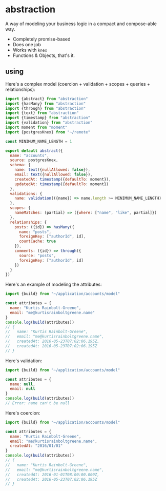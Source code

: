 # abstraction

A way of modeling your business logic in a compact and compose-able way.

  - Completely promise-based
  - Does one job
  - Works with `knex`
  - Functions & Objects, that's it.


## using

Here's a complex model (coercion + validation + scopes + queries + relationships):

``` javascript
import {abstract} from "abstraction"
import {hasMany} from "abstraction"
import {through} from "abstraction"
import {text} from "abstraction"
import {timestamp} from "abstraction"
import {validation} from "abstraction"
import moment from "moment"
import {postgresKnex} from "~/remote"

const MINIMUM_NAME_LENGTH = 1

export default abstract({
  name: "accounts",
  source: postgresKnex,
  schema: {
    name: text({nullAllowed: false}),
    email: text({nullAllowed: false}),
    createdAt: timestamp({defaultTo: moment}),
    updatedAt: timestamp({defaultTo: moment})
  },
  validations: {
    name: validation(({name}) => name.length >= MINIMUM_NAME_LENGTH)
  },
  scopes: {
    nameMatches: (partial) => ({where: ["name", "like", partial]})
  },
  relationships: {
    posts: ({id}) => hasMany({
      name: "posts",
      foreignKey: ["authorId", id],
      countCache: true
    }),
    comments: ({id}) => through({
      source: "posts",
      foreignKey: ["authorId", id]
    })
  }
})
```

Here's an example of modeling the attributes:

``` javascript
import {build} from "~/application/accounts/model"

const attributes = {
  name: "Kurtis Rainbolt-Greene",
  email: "me@kurtisrainboltgreene.name"
}
console.log(build(attributes))
// {
//   name: "Kurtis Rainbolt-Greene",
//   email: "me@kurtisrainboltgreene.name",
//   createdAt: 2016-05-23T07:02:06.195Z,
//   createdAt: 2016-05-23T07:02:06.195Z
// }
```

Here's validation:

``` javascript
import {build} from "~/application/accounts/model"

const attributes = {
  name: null,
  email: null
}
console.log(build(attributes))
// Error: name can't be null
```

Here's coercion:

``` javascript
import {build} from "~/application/accounts/model"

const attributes = {
  name: "Kurtis Rainbolt-Greene",
  email: "me@kurtisrainboltgreene.name",
  createdAt: "2016/01/01"
}
console.log(build(attributes))
// {
//   name: "Kurtis Rainbolt-Greene",
//   email: "me@kurtisrainboltgreene.name",
//   createdAt: 2016-01-01T08:00:00.000Z,
//   createdAt: 2016-05-23T07:02:06.195Z
// }
```
